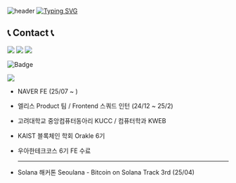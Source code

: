 <!--
**Jaymyong66/Jaymyong66** is a ✨ _special_ ✨ repository because its `README.md` (this file) appears on your GitHub profile.

Here are some ideas to get you started:

- 🔭 I’m currently working on ...
- 🌱 I’m currently learning ...
- 👯 I’m looking to collaborate on ...
- 🤔 I’m looking for help with ...
- 💬 Ask me about ...
- 📫 How to reach me: ...
- 😄 Pronouns: ...
- ⚡ Fun fact: ...
-->

![header](https://capsule-render.vercel.app/api?type=waving&color=6994CDEE&text=&animation=twinkling&height=80)
[![Typing SVG](https://readme-typing-svg.demolab.com?font=Alkatra&size=30&duration=2000&pause=1000&color=499FF7&multiline=true&random=false&width=450&lines=Welcome+to+JayMyong66+GitHub!%F0%9F%91%8B)](https://git.io/typing-svg)



## 📞 Contact 📞
 [![](https://img.shields.io/badge/Blog-grey?style=for-the-badge&logo=Tistory)](https://jayming66.tistory.com/)
 [![](https://img.shields.io/badge/Gmail-EA4335?style=for-the-badge&logo=Gmail&logoColor=white)](mailto:mjw8941@gmail.com)
 [![](https://img.shields.io/badge/Instagram-E4405F?style=for-the-badge&logo=Instagram&logoColor=white)](https://www.instagram.com/jayming66/)
 

![Badge](https://hitscounter.dev/api/hit?url=https%3A%2F%2Fgithub.com%2FJayMyong66&label=hits&icon=github&color=%23198754&message=&style=flat&tz=Asia%2FSeoul)


<a href="https://www.instagram.com/blockchain__valley/" target="_blank"><img src="https://img.shields.io/badge/#3C3C3D?style=flat-square&logo=#3C3C3D&logoColor=	#4169E1"/></a>

- NAVER FE (25/07 ~ )
- 엘리스 Product 팀 / Frontend 스쿼드 인턴 (24/12 ~ 25/2)
- 고려대학교 중앙컴퓨터동아리 KUCC / 컴퓨터학과 KWEB
- KAIST 블록체인 학회 Orakle 6기
- 우아한테크코스 6기 FE 수료

  -----

- Solana 해커톤 Seoulana - Bitcoin on Solana Track 3rd (25/04)
